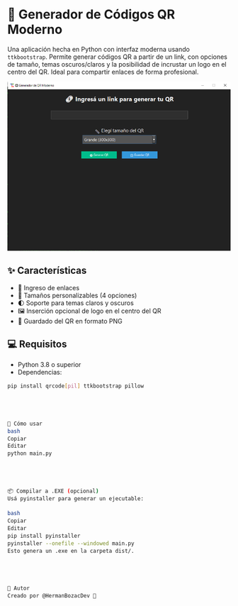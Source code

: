 # 🔲 Generador de Códigos QR Moderno

Una aplicación hecha en Python con interfaz moderna usando `ttkbootstrap`. Permite generar códigos QR a partir de un link, con opciones de tamaño, temas oscuros/claros y la posibilidad de incrustar un logo en el centro del QR. Ideal para compartir enlaces de forma profesional.

![Captura del programa](qrgenerator.png)

## ✨ Características

- 🎯 Ingreso de enlaces
- 📏 Tamaños personalizables (4 opciones)
- 🌓 Soporte para temas claros y oscuros
- 🖼️ Inserción opcional de logo en el centro del QR
- 💾 Guardado del QR en formato PNG

## 💻 Requisitos

- Python 3.8 o superior
- Dependencias:

```bash
pip install qrcode[pil] ttkbootstrap pillow




🚀 Cómo usar
bash
Copiar
Editar
python main.py




📦 Compilar a .EXE (opcional)
Usá pyinstaller para generar un ejecutable:

bash
Copiar
Editar
pip install pyinstaller
pyinstaller --onefile --windowed main.py
Esto genera un .exe en la carpeta dist/.




🧠 Autor
Creado por @HermanBozacDev 🚀
